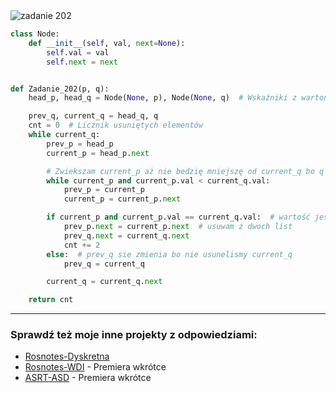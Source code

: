 <picture>
  <source srcset="../../srt/zbior_zadan/202.png" media="(prefers-color-scheme: light)">
  <source srcset="../../srt/zbior_zadan/black_202.png" media="(prefers-color-scheme: dark)">
  <img src="../../srt/zbior_zadan/black_202.png" alt="zadanie 202">
</picture>

```python
class Node:
    def __init__(self, val, next=None):
        self.val = val
        self.next = next


def Zadanie_202(p, q):
    head_p, head_q = Node(None, p), Node(None, q)  # Wskaźniki z wartonikami

    prev_q, current_q = head_q, q
    cnt = 0  # Licznik usuniętych elementów
    while current_q:
        prev_p = head_p
        current_p = head_p.next

        # Zwiekszam current_p aż nie bedzię mniejszę od current_q bo q jest posortowane
        while current_p and current_p.val < current_q.val:
            prev_p = current_p
            current_p = current_p.next

        if current_p and current_p.val == current_q.val:  # wartość jest w obu listach
            prev_p.next = current_p.next  # usuwam z dwoch list
            prev_q.next = current_q.next
            cnt += 2
        else:  # prev_q sie zmienia bo nie usunelismy current_q
            prev_q = current_q

        current_q = current_q.next

    return cnt
```

---
### Sprawdź też moje inne projekty z odpowiedziami:
- [Rosnotes-Dyskretna](https://github.com/kamilGie/Rosnotes-Dyskretna)
- [Rosnotes-WDI](https://github.com/kamilGie/Rosnotes-WDI) - Premiera wkrótce
- [ASRT-ASD](https://github.com/kamilGie/Rosnotes-Dyskretna) - Premiera wkrótce

